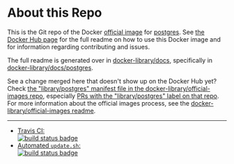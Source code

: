 # About this Repo

This is the Git repo of the Docker [official image](https://docs.docker.com/docker-hub/official_repos/) for [postgres](https://registry.hub.docker.com/_/postgres/). See [the Docker Hub page](https://registry.hub.docker.com/_/postgres/) for the full readme on how to use this Docker image and for information regarding contributing and issues.

The full readme is generated over in [docker-library/docs](https://github.com/docker-library/docs), specifically in [docker-library/docs/postgres](https://github.com/docker-library/docs/tree/master/postgres).

See a change merged here that doesn't show up on the Docker Hub yet? Check [the "library/postgres" manifest file in the docker-library/official-images repo](https://github.com/docker-library/official-images/blob/master/library/postgres), especially [PRs with the "library/postgres" label on that repo](https://github.com/docker-library/official-images/labels/library%2Fpostgres). For more information about the official images process, see the [docker-library/official-images readme](https://github.com/docker-library/official-images/blob/master/README.md).

---

-	[Travis CI:  
	![build status badge](https://img.shields.io/travis/docker-library/postgres/master.svg)](https://travis-ci.org/docker-library/postgres/branches)
-	[Automated `update.sh`:  
	![build status badge](https://doi-janky.infosiftr.net/job/update.sh/job/postgres/badge/icon)](https://doi-janky.infosiftr.net/job/update.sh/job/postgres)

<!-- THIS FILE IS GENERATED BY https://github.com/docker-library/docs/blob/master/generate-repo-stub-readme.sh -->
